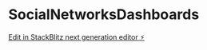 # SocialNetworksDashboards

[Edit in StackBlitz next generation editor ⚡️](https://stackblitz.com/~/github.com/GSaraySWO/SocialNetworksDashboards)